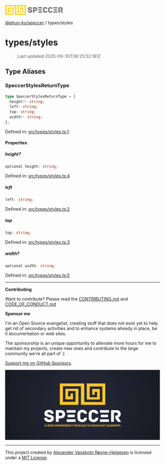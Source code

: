 <div><img alt="SPECCER logo" src="https://raw.githubusercontent.com/phun-ky/speccer/main/public/logo-speccer-horizontal-colored-package.svg?raw=true" style="max-height:32px;"/></div>

[@phun-ky/speccer](../README.md) / types/styles

# types/styles

> Last updated 2025-09-30T08:25:52.181Z

## Type Aliases

### SpeccerStylesReturnType

```ts
type SpeccerStylesReturnType = {
  height?: string;
  left: string;
  top: string;
  width?: string;
};
```

Defined in:
[src/types/styles.ts:1](https://github.com/phun-ky/speccer/blob/main/src/types/styles.ts#L1)

#### Properties

##### height?

```ts
optional height: string;
```

Defined in:
[src/types/styles.ts:4](https://github.com/phun-ky/speccer/blob/main/src/types/styles.ts#L4)

##### left

```ts
left: string;
```

Defined in:
[src/types/styles.ts:2](https://github.com/phun-ky/speccer/blob/main/src/types/styles.ts#L2)

##### top

```ts
top: string;
```

Defined in:
[src/types/styles.ts:3](https://github.com/phun-ky/speccer/blob/main/src/types/styles.ts#L3)

##### width?

```ts
optional width: string;
```

Defined in:
[src/types/styles.ts:5](https://github.com/phun-ky/speccer/blob/main/src/types/styles.ts#L5)

---

**Contributing**

Want to contribute? Please read the
[CONTRIBUTING.md](https://github.com/phun-ky/speccer/blob/main/CONTRIBUTING.md)
and
[CODE_OF_CONDUCT.md](https://github.com/phun-ky/speccer/blob/main/CODE_OF_CONDUCT.md)

**Sponsor me**

I'm an Open Source evangelist, creating stuff that does not exist yet to help
get rid of secondary activities and to enhance systems already in place, be it
documentation or web sites.

The sponsorship is an unique opportunity to alleviate more hours for me to
maintain my projects, create new ones and contribute to the large community
we're all part of :)

[Support me on GitHub Sponsors](https://github.com/sponsors/phun-ky).

![Speccer banner, with logo and slogan: A zero dependency package to annotate or highlight elements](https://github.com/phun-ky/speccer/blob/main/public/speccer-banner.png?raw=true)

---

This project created by [Alexander Vassbotn Røyne-Helgesen](http://phun-ky.net)
is licensed under a [MIT License](https://choosealicense.com/licenses/mit/).
